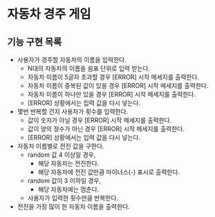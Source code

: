 # 자동차 경주 게임

## 기능 구현 목록

- 사용자가 경주할 자동차의 이름을 입력한다.
    - N대의 자동차의 이름을 쉼표 단위로 입력 받는다.
    - 자동차 이름이 5글자 초과할 경우 [ERROR] 시작 메세지를 출력한다.
    - 자동차 이름이 중복된 값이 있을 경우 [ERROR] 시작 메세지를 출력한다.
    - 자동차 이름이 하나만 있을 경우 [ERROR] 시작 메세지를 출력한다.
    - [ERROR] 상황에서는 입력 값을 다시 넣는다.
- 몇번 반복할 건지 사용자가 횟수를 입력한다.
    - 값이 숫자가 아닐 경우 [ERROR] 시작 메세지를 출력한다.
    - 값이 양의 정수가 아닌 경우 [ERROR] 시작 메세지를 출력한다.
    - [ERROR] 상황에서는 입력 값을 다시 넣는다.
- 자동차 이름별로 전진 값을 구한다.
    - random 값 4 이상일 경우, 
      - 해당 자동차는 전진한다.
      - 해당 자동차에 전진 값만큼 마이너스(-) 표시로 출력한다.
    - random 값이 3 이하일 경우,
      - 해당 자동차에는 멈춘다.
    - 사용자가 입력한 횟수만큼 반복한다.
- 전진을 가장 많이 한 자동차 이름을 출력한다.